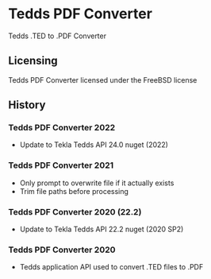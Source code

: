 # Tedds PDF Converter
Tedds .TED to .PDF Converter

## Licensing
Tedds PDF Converter licensed under the FreeBSD license

## History
### Tedds PDF Converter 2022
* Update to Tekla Tedds API 24.0 nuget (2022)

### Tedds PDF Converter 2021
* Only prompt to overwrite file if it actually exists
* Trim file paths before processing

### Tedds PDF Converter 2020 (22.2)
* Update to Tekla Tedds API 22.2 nuget (2020 SP2)

### Tedds PDF Converter 2020
* Tedds application API used to convert .TED files to .PDF